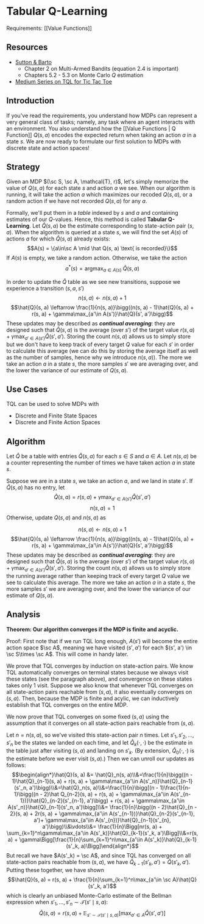 # Tabular Q-Learning
Requirements: [[Value Functions]]
## Resources
- [Sutton & Barto](http://incompleteideas.net/book/RLbook2020.pdf) 
	- Chapter 2 on Multi-Armed Bandits (equation 2.4 is important)
	- Chapters 5.2 - 5.3 on Monte Carlo $Q$ estimation
- [Medium Series on TQL for Tic Tac Toe](https://medium.com/@carsten.friedrich/part-3-tabular-q-learning-a-tic-tac-toe-player-that-gets-better-and-better-fa4da4b0892a)

## Introduction

If you've read the requirements, you understand how MDPs can represent a very general class of tasks; namely, any task where an agent interacts with an environment. You also understand how the [[Value Functions | Q Function]] $Q(s, a)$ encodes the expected return when taking an action $a$ in a state $s$. We are now ready to formulate our first solution to MDPs with discrete state and action spaces!

## Strategy

Given an MDP $(\sc S, \sc A, \mathcal{T}, r)$, let's simply memorize the value of $Q(s, a)$ for each state $s$ and action $a$ we see. When our algorithm is running, it will take the action $a$ which maximizes our recoded $Q(s, a)$, or a random action if we have not recorded $Q(s, a)$ for any $a$.

Formally, we'll put them in a *table* indexed by $s$ and $a$ and containing estimates of our $Q$-values. Hence, this method is called **Tabular Q-Learning**. Let $\hat{Q}(s, a)$ be the estimate corresponding to state-action pair $(s, a)$. When the algorithm is queried at a state $s$, we will find the set $A(s)$ of actions $a$ for which $\hat{Q}(s, a)$ already exists:
$$A(s) = \{a\in\sc A \mid \hat Q(s, a) \text{ is recorded}\}$$
If $A(s)$ is empty, we take a random action. Otherwise, we take the action
$$a^*(s) = \mathop{\text{argmax}}_{a \in A(s)}\; \hat{Q}(s, a)$$

In order to update the $\hat Q$ table as we see new transitions, suppose we experience a transition $(s, a, s')$ $$n(s, a) \leftarrow n(s, a) + 1$$
$$\hat{Q}(s, a) \leftarrow \frac{1}{n(s, a)}\bigg((n(s, a) - 1)\hat{Q}(s, a) + r(s, a) + \gamma\max_{a'\in A(s')}\hat{Q}(s', a')\bigg)$$
These updates may be described as ***continual averaging***: they are designed such that $\hat{Q}(s, a)$ is the average (over $s'$) of the target value $r(s, a) + \gamma\max_{a'\in A(s')} \hat{Q}(s', a')$. Storing the count $n(s, a)$ allows us to simply store but we don't have to keep track of every target $Q$ value for each $s'$ in order to calculate this average (we can do this by storing the average itself as well as the number of samples, hence why we introduce $n(s, a)$). The more we take an action $a$ in a state $s$, the more samples $s'$ we are averaging over, and the lower the variance of our estimate of $Q(s, a)$. 

## Use Cases
TQL can be used to solve MDPs with 
- Discrete and Finite State Spaces
- Discrete and Finite Action Spaces

## Algorithm

Let $\hat Q$ be a table with entries $\hat Q(s, a)$ for each $s\in S$ and $a\in A$. Let $n(s, a)$ be a counter representing the number of times we have taken action $a$ in state $s$. 

Suppose we are in a state $s$, we take an action $a$, and we land in state $s'$.  If $\hat{Q}(s, a)$ has no entry, let
$$\hat{Q}(s, a) = r(s, a) + \gamma\max_{a'\in A(s')} \hat{Q}(s', a')$$
$$n(s, a) = 1$$
Otherwise, update $Q(s, a)$ and $n(s, a)$ as

$$n(s, a) \leftarrow n(s, a) + 1$$
$$\hat{Q}(s, a) \leftarrow \frac{1}{n(s, a)}\bigg((n(s, a) - 1)\hat{Q}(s, a) + r(s, a) + \gamma\max_{a'\in A(s')}\hat{Q}(s', a')\bigg)$$
These updates may be described as ***continual averaging***: they are designed such that $\hat{Q}(s, a)$ is the average (over $s'$) of the target value $r(s, a) + \gamma\max_{a'\in A(s')} \hat{Q}(s', a')$. Storing the count $n(s, a)$ allows us to simply store the running average rather than keeping track of every target $Q$ value we see to calculate this average. The more we take an action $a$ in a state $s$, the more samples $s'$ we are averaging over, and the lower the variance of our estimate of $Q(s, a)$. 

## Analysis

**Theorem: Our algorithm converges if the MDP is finite and acyclic.**

Proof: First note that if we run TQL long enough, $A(s')$ will become the entire action space $\sc A$, meaning we have visited $(s', a')$ for each $(s', a') \in \sc S\times \sc A$. This will come in handy later. 

We prove that TQL converges by induction on state-action pairs. We know TQL automatically converges on terminal states because we always visit these states (see the paragraph above), and convergence on these states takes only 1 visit. Suppose we also know that whenever TQL converges on all state-action pairs reachable from $(s, a)$, it also eventually converges on $(s, a)$. Then, because the MDP is finite and acylic, we can inductively establish that TQL converges on the entire MDP.

We now prove that TQL converges on some fixed $(s, a)$ using the assumption that it converges on all state-action pairs reachable from $(s, a)$.

Let $n = n(s, a)$, so we've visited this state-action pair $n$ times. Let $s'_1, s'_2, ..., s'_n$ be the states we landed on each time, and let $\hat{Q}_k(\cdot, \cdot)$ be the estimate in the table just after visiting $(s, a)$ and landing on $s'_k$. (By extension, $\hat{Q}_0(\cdot, \cdot)$ is the estimate before we ever visit $(s, a)$.) Then we can unroll our updates as follows:
$$\begin{align*}\hat{Q}(s, a) &= \hat{Q}_n(s, a)\\&=\frac{1}{n}\bigg((n - 1)\hat{Q}_{n-1}(s, a) + r(s, a) + \gamma\max_{a'\in A(s'_n)}\hat{Q}_{n-1}(s'_n, a')\bigg)\\&=\hat{Q}_n(s, a)\\&=\frac{1}{n}\bigg[(n - 1)\frac{1}{n-1}\bigg((n - 2)\hat Q_{n-2}(s, a) + r(s, a) + \gamma\max_{a'\in A(s'_{n-1})}\hat{Q}_{n-2}(s'_{n-1}, a')\bigg) + r(s, a) + \gamma\max_{a'\in A(s'_n)}\hat{Q}_{n-1}(s'_n, a')\bigg]\\&= \frac{1}{n}\bigg((n - 2)\hat{Q}_{n - 2}(s, a) + 2r(s, a) + \gamma\max_{a'\in A(s'_{n-1})}\hat{Q}_{n-2}(s'_{n-1}, a')+ \gamma\max_{a'\in A(s'_{n})}\hat{Q}_{n-1}(s'_{n}, a')\bigg)\\&\vdots\\&= \frac{1}{n}\Bigg[nr(s, a) + \sum_{k=1}^n\gamma\max_{a'\in A(s'_k)}\hat{Q}_{k-1}(s'_k, a')\Bigg]\\&=r(s, a) + \gamma\Bigg[\frac{1}{n}\sum_{k=1}^n\max_{a'\in A(s'_k)}\hat{Q}_{k-1}(s'_k, a)\Bigg]\end{align*}$$
But recall we have $A(s'_k) = \sc A$, and since TQL has converged on all state-action pairs reachable from $(s, a)$, we have $\hat{Q}_{k-1}(s'_k, a') = \hat{Q}(s'_k, a')$. Putting these together, we have shown
$$\hat{Q}(s, a) = r(s, a) + \frac{1}{n}\sum_{k=1}^n\max_{a'\in \sc A}\hat{Q}(s'_k, a')$$
which is clearly an unbiased Monte-Carlo estimate of the Bellman expression when $s'_1, ..., s'_n \sim \mathcal{T}(s'\mid s, a)$:
$$\hat{Q}(s, a) = r(s, a) + \mathop{\mathbb{E}}_{s'\sim \mathcal{T}(s'\mid s, a)}\bigg[\max_{a'\in A}\hat{Q}(s', a')\bigg]$$
